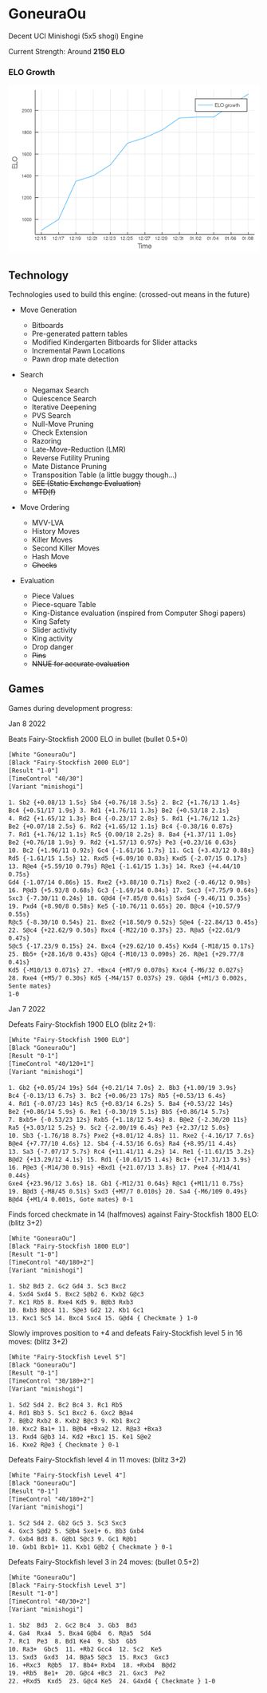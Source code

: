 # GoneuraOu

Decent UCI Minishogi (5x5 shogi) Engine

Current Strength: Around **2150 ELO**

### ELO Growth
![ELO vs. Time](./growth/growth.png)

## Technology

Technologies used to build this engine: (crossed-out means in the future)

- Move Generation
    - Bitboards
    - Pre-generated pattern tables
    - Modified Kindergarten Bitboards for Slider attacks
    - Incremental Pawn Locations
    - Pawn drop mate detection

- Search
    - Negamax Search
    - Quiescence Search
    - Iterative Deepening
    - PVS Search
    - Null-Move Pruning
    - Check Extension
    - Razoring
    - Late-Move-Reduction (LMR)
    - Reverse Futility Pruning
    - Mate Distance Pruning
    - Transposition Table (a little buggy though...)
    - ~~SEE (Static Exchange Evaluation)~~
    - ~~MTD(f)~~


- Move Ordering
    - MVV-LVA
    - History Moves
    - Killer Moves
    - Second Killer Moves
    - Hash Move
    - ~~Checks~~

- Evaluation
    - Piece Values
    - Piece-square Table
    - King-Distance evaluation (inspired from Computer Shogi papers)
    - King Safety
    - Slider activity
    - King activity
    - Drop danger
    - ~~Pins~~
    - ~~NNUE for accurate evaluation~~

## Games

Games during development progress:

Jan 8 2022

Beats Fairy-Stockfish 2000 ELO in bullet (bullet 0.5+0)

```
[White "GoneuraOu"]
[Black "Fairy-Stockfish 2000 ELO"]
[Result "1-0"]
[TimeControl "40/30"]
[Variant "minishogi"]

1. Sb2 {+0.08/13 1.5s} Sb4 {+0.76/18 3.5s} 2. Bc2 {+1.76/13 1.4s}
Bc4 {+0.51/17 1.9s} 3. Rd1 {+1.76/11 1.3s} Be2 {+0.53/18 2.1s}
4. Rd2 {+1.65/12 1.3s} Bc4 {-0.23/17 2.8s} 5. Rd1 {+1.76/12 1.2s}
Be2 {+0.07/18 2.5s} 6. Rd2 {+1.65/12 1.1s} Bc4 {-0.38/16 0.87s}
7. Rd1 {+1.76/12 1.1s} Rc5 {0.00/18 2.2s} 8. Ba4 {+1.37/11 1.0s}
Be2 {+0.76/18 1.9s} 9. Rd2 {+1.57/13 0.97s} Pe3 {+0.23/16 0.63s}
10. Bc2 {+1.96/11 0.92s} Gc4 {-1.61/16 1.7s} 11. Gc1 {+3.43/12 0.88s}
Rd5 {-1.61/15 1.5s} 12. Rxd5 {+6.09/10 0.83s} Kxd5 {-2.07/15 0.17s}
13. R@e4 {+5.59/10 0.79s} R@e1 {-1.61/15 1.3s} 14. Rxe3 {+4.44/10 0.75s}
Gd4 {-1.07/14 0.86s} 15. Rxe2 {+3.88/10 0.71s} Rxe2 {-0.46/12 0.98s}
16. P@d3 {+5.93/8 0.68s} Gc3 {-1.69/14 0.84s} 17. Sxc3 {+7.75/9 0.64s}
Sxc3 {-7.30/11 0.24s} 18. G@d4 {+7.85/8 0.61s} Sxd4 {-9.46/11 0.35s}
19. Pxd4 {+8.90/8 0.58s} Ke5 {-10.76/11 0.65s} 20. B@c4 {+10.57/9 0.55s}
R@c5 {-8.30/10 0.54s} 21. Bxe2 {+18.50/9 0.52s} S@e4 {-22.84/13 0.45s}
22. S@c4 {+22.62/9 0.50s} Rxc4 {-M22/10 0.37s} 23. R@a5 {+22.61/9 0.47s}
S@c5 {-17.23/9 0.15s} 24. Bxc4 {+29.62/10 0.45s} Kxd4 {-M18/15 0.17s}
25. Bb5+ {+28.16/8 0.43s} G@c4 {-M10/13 0.090s} 26. R@e1 {+29.77/8 0.41s}
Kd5 {-M10/13 0.071s} 27. +Bxc4 {+M7/9 0.070s} Kxc4 {-M6/32 0.027s}
28. Rxe4 {+M5/7 0.30s} Kd5 {-M4/157 0.037s} 29. G@d4 {+M1/3 0.002s, Sente mates}
1-0
```

Jan 7 2022

Defeats Fairy-Stockfish 1900 ELO (blitz 2+1):

```
[White "Fairy-Stockfish 1900 ELO"]
[Black "GoneuraOu"]
[Result "0-1"]
[TimeControl "40/120+1"]
[Variant "minishogi"]

1. Gb2 {+0.05/24 19s} Sd4 {+0.21/14 7.0s} 2. Bb3 {+1.00/19 3.9s}
Bc4 {-0.13/13 6.7s} 3. Bc2 {+0.06/23 17s} Rb5 {+0.53/13 6.4s}
4. Rd1 {-0.07/23 14s} Rc5 {+0.83/14 6.2s} 5. Ba4 {+0.53/22 14s}
Be2 {+0.86/14 5.9s} 6. Re1 {-0.30/19 5.1s} Bb5 {+0.86/14 5.7s}
7. Bxb5+ {-0.53/23 12s} Rxb5 {+1.18/12 5.4s} 8. B@e2 {-2.30/20 11s}
Ra5 {+3.03/12 5.2s} 9. Sc2 {-2.00/19 6.4s} Pe3 {+2.37/12 5.0s}
10. Sb3 {-1.76/18 8.7s} Pxe2 {+8.01/12 4.8s} 11. Rxe2 {-4.16/17 7.6s}
B@e4 {+7.77/10 4.6s} 12. Sb4 {-4.53/16 6.6s} Ra4 {+8.95/11 4.4s}
13. Sa3 {-7.07/17 5.7s} Rc4 {+11.41/11 4.2s} 14. Re1 {-11.61/15 3.2s}
B@d2 {+13.29/12 4.1s} 15. Rd1 {-10.61/15 1.4s} Bc1+ {+17.31/13 3.9s}
16. P@e3 {-M14/30 0.91s} +Bxd1 {+21.07/13 3.8s} 17. Pxe4 {-M14/41 0.44s}
Gxe4 {+23.96/12 3.6s} 18. Gb1 {-M12/31 0.64s} R@c1 {+M11/11 0.75s}
19. B@d3 {-M8/45 0.51s} Sxd3 {+M7/7 0.010s} 20. Sa4 {-M6/109 0.49s}
B@d4 {+M1/4 0.001s, Gote mates} 0-1
```

Finds forced checkmate in 14 (halfmoves) against Fairy-Stockfish 1800 ELO: (blitz 3+2)

```
[White "GoneuraOu"]
[Black "Fairy-Stockfish 1800 ELO"]
[Result "1-0"]
[TimeControl "40/180+2"]
[Variant "minishogi"]

1. Sb2 Bd3 2. Gc2 Gd4 3. Sc3 Bxc2
4. Sxd4 Sxd4 5. Bxc2 S@b2 6. Kxb2 G@c3
7. Kc1 Rb5 8. Rxe4 Kd5 9. B@b3 Rxb3
10. Bxb3 B@c4 11. S@e3 Gd2 12. Kb1 Gc1
13. Kxc1 Sc5 14. Bxc4 Sxc4 15. G@d4 { Checkmate } 1-0
```

Slowly improves position to +4 and defeats Fairy-Stockfish level 5 in 16 moves: (blitz 3+2)

```
[White "Fairy-Stockfish Level 5"]
[Black "GoneuraOu"]
[Result "0-1"]
[TimeControl "30/180+2"]
[Variant "minishogi"]

1. Sd2 Sd4 2. Bc2 Bc4 3. Rc1 Rb5
4. Rd1 Bb3 5. Sc1 Bxc2 6. Gxc2 B@a4
7. B@b2 Rxb2 8. Kxb2 B@c3 9. Kb1 Bxc2
10. Kxc2 Ba1+ 11. B@b4 +Bxa2 12. R@a3 +Bxa3
13. Rxd4 G@b3 14. Kd2 +Bxc1 15. Ke1 S@e2
16. Kxe2 R@e3 { Checkmate } 0-1
```

Defeats Fairy-Stockfish level 4 in 11 moves: (blitz 3+2)

```
[White "Fairy-Stockfish Level 4"]
[Black "GoneuraOu"]
[Result "0-1"]
[TimeControl "40/180+2"]
[Variant "minishogi"]

1. Sc2 Sd4 2. Gb2 Gc5 3. Sc3 Sxc3
4. Gxc3 S@d2 5. S@b4 Sxe1+ 6. Bb3 Gxb4
7. Gxb4 Bd3 8. G@b1 S@c3 9. Gc1 R@b1
10. Gxb1 Bxb1+ 11. Kxb1 G@b2 { Checkmate } 0-1
```

Defeats Fairy-Stockfish level 3 in 24 moves: (bullet 0.5+2)

```
[White "GoneuraOu"]
[Black "Fairy-Stockfish Level 3"]
[Result "1-0"]
[TimeControl "40/30+2"]
[Variant "minishogi"]

1. Sb2  Bd3  2. Gc2 Bc4  3. Gb3  Bd3 
4. Ga4  Rxa4  5. Bxa4 G@b4  6. R@a5  Sd4 
7. Rc1  Pe3  8. Bd1 Ke4  9. Sb3  Gb5 
10. Ra3+  Gbc5  11. +Rb2 Gcc4  12. Sc2  Ke5 
13. Sxd3  Gxd3  14. B@a5 S@c3  15. Rxc3  Gxc3 
16. +Rxc3  R@b5  17. Bb4+ Rxb4  18. +Rxb4  B@d2 
19. +Rb5  Be1+  20. G@c4 +Bc3  21. Gxc3  Pe2 
22. +Rxd5  Kxd5  23. G@c4 Ke5  24. G4xd4 { Checkmate } 1-0
```

